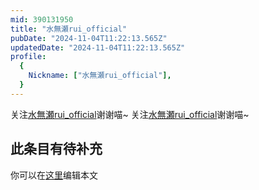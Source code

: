 ```yaml
---
mid: 390131950
title: "水無瀬rui_official"
pubDate: "2024-11-04T11:22:13.565Z"
updatedDate: "2024-11-04T11:22:13.565Z"
profile:
  {
    Nickname: ["水無瀬rui_official"],
  }
---
```


关注[水無瀬rui_official](https://space.bilibili.com/390131950)谢谢喵~ 关注[水無瀬rui_official](https://space.bilibili.com/390131950)谢谢喵~

## 此条目有待补充
你可以在[这里](https://github.com/Yuhanawa/VTuber.ICU-Content/edit/master/v/水無瀬rui_official/index.md)编辑本文
